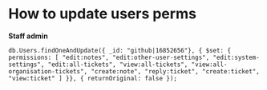 # How to update users perms

**Staff admin**

```shell
db.Users.findOneAndUpdate({ _id: "github|16852656"}, { $set: { permissions: [ "edit:notes", "edit:other-user-settings", "edit:system-settings", "edit:all-tickets", "view:all-tickets", "view:all-organisation-tickets", "create:note", "reply:ticket", "create:ticket", "view:ticket" ] }}, { returnOriginal: false });
```
